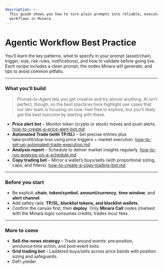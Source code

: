 ```yaml
---
description: >-
  This guide shows you how to turn plain prompts into reliable, executable
  workflows in Minara.
---
```


# Agentic Workflow Best Practice

You’ll learn the key patterns, what to specify in your prompt (asset/chain, trigger, size, risk rules, notifications), and how to validate before going live. Each recipe includes a clean prompt, the nodes Minara will generate, and tips to avoid common pitfalls.

***

### **What you’ll build**

> Prompt-to-Agent lets you get creative and try almost anything. AI isn’t perfect, though, so the best practices here highlight use cases that our dev team is focusing on now. Feel free to explore, but you’ll likely get the best outcome by starting with these.

* **Price alert bot** – Monitor token (crypto or stock) moves and push alerts. [how-to-create-a-price-alert-bot.md](how-to-create-a-price-alert-bot.md "mention")
* **Automated Trade (with TP/SL)** – Set precise entries plus take‑profit/stop‑loss using price triggers + market execution. [how-to-set-up-automated-trade-execution.md](how-to-set-up-automated-trade-execution.md "mention")
* **Analysis report** – Schedule to deliver market insights regularly. [how-to-run-analysis-on-a-schedule.md](how-to-run-analysis-on-a-schedule.md "mention")
* **Copy trading bot** – Mirror a wallet’s buys/sells (with proportional sizing, caps, and filters). [how-to-create-a-copy-trading-bot.md](how-to-create-a-copy-trading-bot.md "mention")

***

### **Before you start**

* Be explicit: **chain**, **token/symbol**, **amount/currency**, **time window**, and **alert channel**.
* Add safety rails: **TP/SL, blacklist tokens, and blacklist wallets.**
* Confirm the canvas first, then **deploy**. Only **Minara Call** nodes (marked with the Minara logo) consumes credits; trades incur fees.

***

### More to come

* **Sell‑the‑news strategy** – Trade around events: pre‑position, announce‑time action, and post‑event exits.
* **Grid trading bot** – Laddered buys/sells across price bands with position sizing and safeguards.
* DeFi yielder


